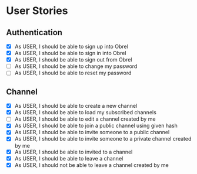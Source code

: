 # User Stories

## Authentication
- [x] As USER, I should be able to sign up into Obrel
- [x] As USER, I should be able to sign in into Obrel
- [x] As USER, I should be able to sign out from Obrel
- [ ] As USER, I should be able to change my password
- [ ] As USER, I should be able to reset my password

## Channel
- [x] As USER, I should be able to create a new channel
- [x] As USER, I should be able to load my subscribed channels
- [ ] As USER, I should be able to edit a channel created by me
- [x] As USER, I should be able to join a public channel using given hash
- [x] As USER, I should be able to invite someone to a public channel
- [x] As USER, I should be able to invite someone to a private channel created by me
- [x] As USER, I should be able to invited to a channel
- [x] As USER, I should be able to leave a channel
- [x] As USER, I should not be able to leave a channel created by me
